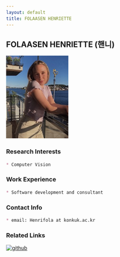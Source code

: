 ```yaml
---
layout: default
title: FOLAASEN HENRIETTE 
---
```


## FOLAASEN HENRIETTE  (핸니)
![HENRIETTE](../assets/img/profile/profile_Henriette.jpg)

### Research Interests
```markdown
* Computer Vision
```

### Work Experience 
```markdown
* Software development and consultant
```
### Contact Info
```markdown
* email: Henrifola at konkuk.ac.kr
```

### Related Links
[![github](https://img.shields.io/badge/GitHub-181717.svg?&style=for-the-badge&logo=GitHub&logoColor=white)](https://github.com/henrifola)
